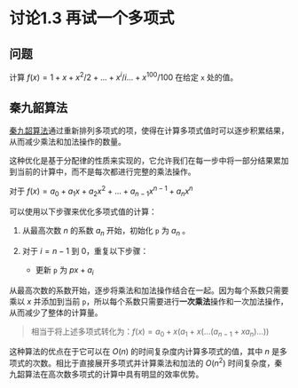 # 讨论1.3 再试一个多项式

## 问题

计算 $f(x)=1+​x+​x^2/2+...+x^i/i...+​x^{100}/100$ 在给定 `x` 处的值。

## 秦九韶算法

[秦九韶算法](https://zh.wikipedia.org/zh-hans/%E7%A7%A6%E4%B9%9D%E9%9F%B6%E7%AE%97%E6%B3%95)通过重新排列多项式的项，使得在计算多项式值时可以逐步积累结果，从而减少乘法和加法操作的数量。

这种优化是基于分配律的性质来实现的，它允许我们在每一步中将一部分结果累加到当前的计算中，而不是每次都进行完整的乘法操作。

对于 $f(x) = a_0 + a_1 x + a_2 x^2 + \ldots + a_{n-1} x^{n-1} + a_n x^n$

可以使用以下步骤来优化多项式值的计算：

1. 从最高次数 $n$ 的系数 $a_n$ 开始，初始化 `p` 为 $a_n$ 。

2. 对于 $i = n-1$ 到 $0$，重复以下步骤：
   
   - 更新 `p` 为 $px + a_i$

从最高次数的系数开始，逐步将乘法和加法操作结合在一起。因为每个系数只需要乘以 $x$ 并添加到当前 `p`，所以每个系数只需要进行**一次乘法**操作和一次加法操作，从而减少了整体的计算量。

> 相当于将上述多项式转化为：$f(x)=a_0+x(a_1+x(...(a_{n-1}+xa_n)...))$

这种算法的优点在于它可以在 $O(n)$ 的时间复杂度内计算多项式的值，其中 $n$ 是多项式的次数。相比于直接展开多项式并计算乘法和加法的 $O(n^2)$ 时间复杂度，秦九韶算法在高次数多项式的计算中具有明显的效率优势。
